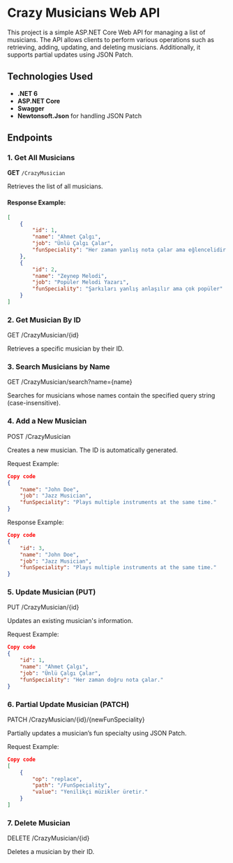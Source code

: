 # Crazy Musicians Web API

This project is a simple ASP.NET Core Web API for managing a list of musicians. The API allows clients to perform various operations such as retrieving, adding, updating, and deleting musicians. Additionally, it supports partial updates using JSON Patch.

## Technologies Used

- **.NET 6**
- **ASP.NET Core**
- **Swagger**
- **Newtonsoft.Json** for handling JSON Patch

## Endpoints

### 1. Get All Musicians
**GET** `/CrazyMusician`

Retrieves the list of all musicians.

#### Response Example:
```json
[
    {
        "id": 1,
        "name": "Ahmet Çalgı",
        "job": "Ünlü Çalgı Çalar",
        "funSpeciality": "Her zaman yanlış nota çalar ama eğlencelidir."
    },
    {
        "id": 2,
        "name": "Zeynep Melodi",
        "job": "Popüler Melodi Yazarı",
        "funSpeciality": "Şarkıları yanlış anlaşılır ama çok popüler"
    }
]
```

### 2. Get Musician By ID
GET /CrazyMusician/{id}

Retrieves a specific musician by their ID.

### 3. Search Musicians by Name
GET /CrazyMusician/search?name={name}

Searches for musicians whose names contain the specified query string (case-insensitive).

### 4. Add a New Musician
POST /CrazyMusician

Creates a new musician. The ID is automatically generated.

Request Example:
```json
Copy code
{
    "name": "John Doe",
    "job": "Jazz Musician",
    "funSpeciality": "Plays multiple instruments at the same time."
}
```

Response Example:
```json
Copy code
{
    "id": 3,
    "name": "John Doe",
    "job": "Jazz Musician",
    "funSpeciality": "Plays multiple instruments at the same time."
}
```
### 5. Update Musician (PUT)
PUT /CrazyMusician/{id}

Updates an existing musician's information.

Request Example:
```json
Copy code
{
    "id": 1,
    "name": "Ahmet Çalgı",
    "job": "Ünlü Çalgı Çalar",
    "funSpeciality": "Her zaman doğru nota çalar."
}
```
### 6. Partial Update Musician (PATCH)
PATCH /CrazyMusician/{id}/{newFunSpeciality}

Partially updates a musician’s fun specialty using JSON Patch.

Request Example:
``` json
Copy code
[
    {
        "op": "replace",
        "path": "/FunSpeciality",
        "value": "Yenilikçi müzikler üretir."
    }
]
```
### 7. Delete Musician
DELETE /CrazyMusician/{id}

Deletes a musician by their ID.
